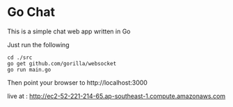 # Go Chat

This is a simple chat web app written in Go

Just run the following

```
cd ./src
go get github.com/gorilla/websocket
go run main.go
```

Then point your browser to http://localhost:3000

live at : http://ec2-52-221-214-65.ap-southeast-1.compute.amazonaws.com
